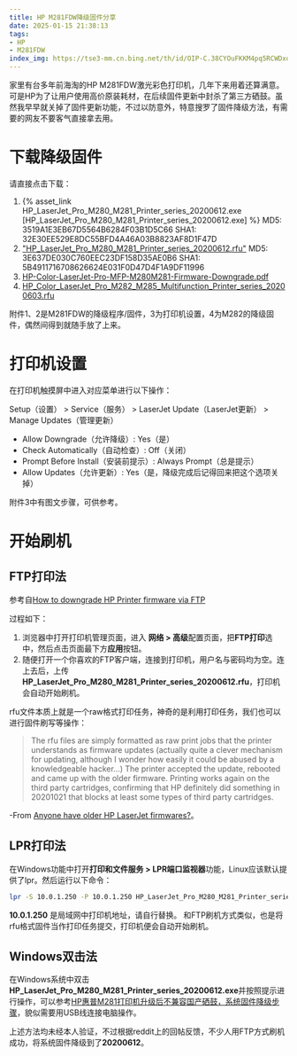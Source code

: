```yaml
---
title: HP M281FDW降级固件分享
date: 2025-01-15 21:38:13
tags:
- HP
- M281FDW
index_img: https://tse3-mm.cn.bing.net/th/id/OIP-C.38CYOuFKKM4pq5RCWDxoZAHaHa?w=176&h=180&c=7&r=0&o=5&pid=1.7
---
```

家里有台多年前海淘的HP M281FDW激光彩色打印机，几年下来用着还算满意。可是HP为了让用户使用高价原装耗材，在后续固件更新中封杀了第三方硒鼓。虽然我早早就关掉了固件更新功能，不过以防意外，特意搜罗了固件降级方法，有需要的网友不要客气直接拿去用。

# 下载降级固件
请直接点击下载：

1. {% asset_link HP_LaserJet_Pro_M280_M281_Printer_series_20200612.exe [HP_LaserJet_Pro_M280_M281_Printer_series_20200612.exe] %}
MD5: 3519A1E3EB67D5564B6284F03B1D5C66
SHA1: 32E30EE529E8DC55BFD4A46A03B8823AF8D1F47D
2. ["HP_LaserJet_Pro_M280_M281_Printer_series_20200612.rfu"](HP_LaserJet_Pro_M280_M281_Printer_series_20200612.rfu)
MD5: 3E637DE030C760EEC23DF158D35AE0B6
SHA1: 5B4911716708626624E031F0D47D4F1A9DF11996
3. [HP-Color-LaserJet-Pro-MFP-M280M281-Firmware-Downgrade.pdf](HP-Color-LaserJet-Pro-MFP-M280M281-Firmware-Downgrade.pdf)
4. [HP_Color_LaserJet_Pro_M282_M285_Multifunction_Printer_series_20200603.rfu](HP_Color_LaserJet_Pro_M282_M285_Multifunction_Printer_series_20200603.rfu)

附件1、2是M281FDW的降级程序/固件，3为打印机设置，4为M282的降级固件，偶然间得到就随手放了上来。
# 打印机设置
在打印机触摸屏中进入对应菜单进行以下操作：

Setup（设置） > Service（服务） > LaserJet Update（LaserJet更新） > Manage Updates（管理更新）

* Allow Downgrade（允许降级）: Yes（是）
* Check Automatically（自动检查）: Off（关闭）
* Prompt Before Install（安装前提示）: Always Prompt（总是提示）
* Allow Updates（允许更新）: Yes（是，降级完成后记得回来把这个选项关掉）

附件3中有图文步骤，可供参考。
# 开始刷机
## FTP打印法
参考自[How to downgrade HP Printer firmware via FTP](https://rickscully.com/2020/how-to-downgrade-hp-printer-firmware-via-ftp/)

过程如下：
1. 浏览器中打开打印机管理页面，进入 **网络 > 高级**配置页面，把**FTP打印**选中，然后点击页面最下方**应用**按钮。
2. 随便打开一个你喜欢的FTP客户端，连接到打印机，用户名与密码均为空。连上去后，上传**HP_LaserJet_Pro_M280_M281_Printer_series_20200612.rfu**，打印机会自动开始刷机。

rfu文件本质上就是一个raw格式打印任务，神奇的是利用打印任务，我们也可以进行固件刷写等操作：

> The rfu files are simply formatted as raw print jobs that the printer understands as firmware updates (actually quite a clever mechanism for updating, although I wonder how easily it could be abused by a knowledgeable hacker...) The printer accepted the update, rebooted and came up with the older firmware. Printing works again on the third party cartridges, confirming that HP definitely did something in 20201021 that blocks at least some types of third party cartridges.

-From [Anyone have older HP LaserJet firmwares?](https://www.reddit.com/r/DataHoarder/comments/joznz6/anyone_have_older_hp_laserjet_firmwares/)。
## LPR打印法
在Windows功能中打开**打印和文件服务 > LPR端口监视器**功能，Linux应该默认提供了lpr。然后运行以下命令：
```bash
lpr -S 10.0.1.250 -P 10.0.1.250 HP_LaserJet_Pro_M280_M281_Printer_series_20200612.rfu 
```
**10.0.1.250** 是局域网中打印机地址，请自行替换。
和FTP刷机方式类似，也是将rfu格式固件当作打印任务提交，打印机便会自动开始刷机。
## Windows双击法
在Windows系统中双击**HP_LaserJet_Pro_M280_M281_Printer_series_20200612.exe**并按照提示进行操作，可以参考[HP惠普M281打印机升级后不兼容国产硒鼓，系统固件降级步骤](https://post.smzdm.com/p/a0qkwegr/)，貌似需要用USB线连接电脑操作。

上述方法均未经本人验证，不过根据reddit上的回帖反馈，不少人用FTP方式刷机成功，将系统固件降级到了**20200612**。
